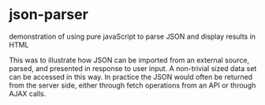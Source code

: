 # json-parser
demonstration of using pure javaScript to parse JSON and display results in HTML

This was to illustrate how JSON can be imported from an external source, parsed, and presented in response to user input. 
A non-trivial sized data set can be accessed in this way.
In practice the JSON would often be returned from the server side, either through fetch operations from an API or through AJAX calls.
